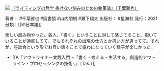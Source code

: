 ![](https://gyazo.com/f8f311d0a01b494fdc8c63d930e73bc6.raw)
[『ライティングの哲学 書けない悩みのための執筆論』（千葉雅也）](https://amzn.to/4c5oNfj)

著者： #千葉雅也 #読書猿 #山内朋樹 #瀬下翔太
出版社： #星海社 
発行：2021
分類：[[81日本語]]

楽しい読み物やった。各人、「書く」ということに対して感じてること、抱いていることが通底してて、でもそれぞれの出現の仕方とか抗い方が違ってて。それが、座談会という形でお互い話すことで露わになっていく様子が楽しかった。

- [[A『アウトライナー実践入門 ~「書く・考える・生活する」創造的アウトライン・プロセッシングの技術~』（Tak.）]]